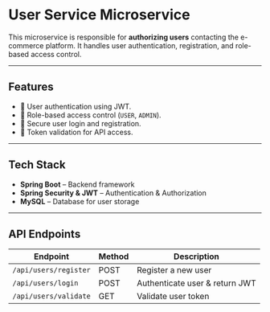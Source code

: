 # User Service Microservice

This microservice is responsible for **authorizing users** contacting the e-commerce platform. It handles user authentication, registration, and role-based access control.

---

## Features
- 🔹 User authentication using JWT.
- 🔹 Role-based access control (`USER`, `ADMIN`).
- 🔹 Secure user login and registration.
- 🔹 Token validation for API access.

---

## Tech Stack
- **Spring Boot** – Backend framework
- **Spring Security & JWT** – Authentication & Authorization
- **MySQL** – Database for user storage

---

## API Endpoints
| Endpoint | Method | Description |
|---------|--------|------------|
| `/api/users/register` | POST | Register a new user |
| `/api/users/login` | POST | Authenticate user & return JWT |
| `/api/users/validate` | GET | Validate user token |
